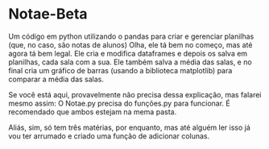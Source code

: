 # Notae-Beta
Um código em python utilizando o pandas para criar e gerenciar planilhas (que, no caso, são notas de alunos)
Olha, ele tá bem no começo, mas até agora tá bem legal. Ele cria e modifica dataframes e depois os salva em planilhas, cada sala com a sua. Ele também salva a média das salas, e no final cria um gráfico de barras (usando a biblioteca matplotlib) para comparar a média das salas.

Se você está aqui, provavelmente não precisa dessa explicação, mas falarei mesmo assim: O Notae.py precisa do funções.py para funcionar. É recomendado que ambos estejam na mema pasta.

Aliás, sim, só tem três matérias, por enquanto, mas até alguém ler isso já vou ter arrumado e criado uma função de adicionar colunas.
